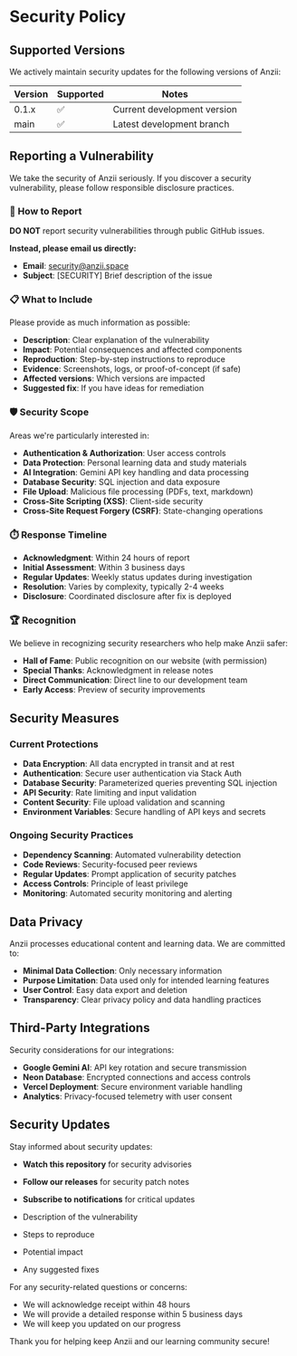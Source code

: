 # Security Policy

## Supported Versions

We actively maintain security updates for the following versions of Anzii:

| Version | Supported          | Notes                       |
| ------- | ------------------ | --------------------------- |
| 0.1.x   | :white_check_mark: | Current development version |
| main    | :white_check_mark: | Latest development branch   |

## Reporting a Vulnerability

We take the security of Anzii seriously. If you discover a security vulnerability, please follow responsible disclosure practices.

### 🚨 How to Report

**DO NOT** report security vulnerabilities through public GitHub issues.

**Instead, please email us directly:**

- **Email**: security@anzii.space
- **Subject**: [SECURITY] Brief description of the issue

### 📋 What to Include

Please provide as much information as possible:

- **Description**: Clear explanation of the vulnerability
- **Impact**: Potential consequences and affected components
- **Reproduction**: Step-by-step instructions to reproduce
- **Evidence**: Screenshots, logs, or proof-of-concept (if safe)
- **Affected versions**: Which versions are impacted
- **Suggested fix**: If you have ideas for remediation

### 🛡️ Security Scope

Areas we're particularly interested in:

- **Authentication & Authorization**: User access controls
- **Data Protection**: Personal learning data and study materials
- **AI Integration**: Gemini API key handling and data processing
- **Database Security**: SQL injection and data exposure
- **File Upload**: Malicious file processing (PDFs, text, markdown)
- **Cross-Site Scripting (XSS)**: Client-side security
- **Cross-Site Request Forgery (CSRF)**: State-changing operations

### ⏱️ Response Timeline

- **Acknowledgment**: Within 24 hours of report
- **Initial Assessment**: Within 3 business days
- **Regular Updates**: Weekly status updates during investigation
- **Resolution**: Varies by complexity, typically 2-4 weeks
- **Disclosure**: Coordinated disclosure after fix is deployed

### 🏆 Recognition

We believe in recognizing security researchers who help make Anzii safer:

- **Hall of Fame**: Public recognition on our website (with permission)
- **Special Thanks**: Acknowledgment in release notes
- **Direct Communication**: Direct line to our development team
- **Early Access**: Preview of security improvements

## Security Measures

### Current Protections

- **Data Encryption**: All data encrypted in transit and at rest
- **Authentication**: Secure user authentication via Stack Auth
- **Database Security**: Parameterized queries preventing SQL injection
- **API Security**: Rate limiting and input validation
- **Content Security**: File upload validation and scanning
- **Environment Variables**: Secure handling of API keys and secrets

### Ongoing Security Practices

- **Dependency Scanning**: Automated vulnerability detection
- **Code Reviews**: Security-focused peer reviews
- **Regular Updates**: Prompt application of security patches
- **Access Controls**: Principle of least privilege
- **Monitoring**: Automated security monitoring and alerting

## Data Privacy

Anzii processes educational content and learning data. We are committed to:

- **Minimal Data Collection**: Only necessary information
- **Purpose Limitation**: Data used only for intended learning features
- **User Control**: Easy data export and deletion
- **Transparency**: Clear privacy policy and data handling practices

## Third-Party Integrations

Security considerations for our integrations:

- **Google Gemini AI**: API key rotation and secure transmission
- **Neon Database**: Encrypted connections and access controls
- **Vercel Deployment**: Secure environment variable handling
- **Analytics**: Privacy-focused telemetry with user consent

## Security Updates

Stay informed about security updates:

- **Watch this repository** for security advisories
- **Follow our releases** for security patch notes
- **Subscribe to notifications** for critical updates

- Description of the vulnerability
- Steps to reproduce
- Potential impact
- Any suggested fixes

For any security-related questions or concerns:

- We will acknowledge receipt within 48 hours
- We will provide a detailed response within 5 business days
- We will keep you updated on our progress

Thank you for helping keep Anzii and our learning community secure!
